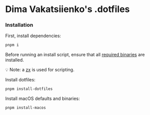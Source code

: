 # Dima Vakatsiienko's .dotfiles

### Installation

First, install dependencies:

```bash
pnpm i
```
Before running an install script, ensure that all
[required binaries](https://github.com/dvakatsiienko/.dotfiles/blob/main/script/install-dotfiles.mjs#L36)
are installed.

💡 Note: a [zx](https://github.com/google/zx#fs-package) is used for scripting.

Install dotfiles:

```bash
pnpm install-dotfiles
```

Install macOS defaults and binaries:

```bash
pnpm install-macos
```
